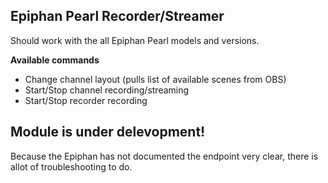 ## Epiphan Pearl Recorder/Streamer
Should work with the all Epiphan Pearl models and versions.

**Available commands**

* Change channel layout (pulls list of available scenes from OBS)
* Start/Stop channel recording/streaming
* Start/Stop recorder recording


## Module is under delevopment!
Because the Epiphan has not documented the endpoint very clear,
there is allot of troubleshooting to do.
